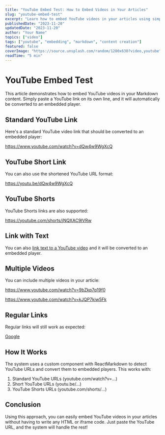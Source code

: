 ```yaml
---
title: "YouTube Embed Test: How to Embed Videos in Your Articles"
slug: "youtube-embed-test"
excerpt: "Learn how to embed YouTube videos in your articles using simple Markdown links that automatically convert to embedded players."
publishedDate: "2023-11-20"
updatedDate: "2023-11-20"
author: "Your Name"
topics: ["video"]
tags: ["youtube", "embedding", "markdown", "content creation"]
featured: false
coverImage: "https://source.unsplash.com/random/1200x630?video,youtube"
readTime: "5 min"
---
```


# YouTube Embed Test

This article demonstrates how to embed YouTube videos in your Markdown content. Simply paste a YouTube link on its own line, and it will automatically be converted to an embedded player.

## Standard YouTube Link

Here's a standard YouTube video link that should be converted to an embedded player:

https://www.youtube.com/watch?v=dQw4w9WgXcQ

## YouTube Short Link

You can also use the shortened YouTube URL format:

https://youtu.be/dQw4w9WgXcQ

## YouTube Shorts

YouTube Shorts links are also supported:

https://youtube.com/shorts/jNQXAC9IVRw

## Link with Text

You can also [link text to a YouTube video](https://www.youtube.com/watch?v=dQw4w9WgXcQ) and it will be converted to an embedded player.

## Multiple Videos

You can include multiple videos in your article:

https://www.youtube.com/watch?v=9bZkp7q19f0

https://www.youtube.com/watch?v=kJQP7kiw5Fk

## Regular Links

Regular links will still work as expected:

[Google](https://www.google.com)

## How It Works

The system uses a custom component with ReactMarkdown to detect YouTube URLs and convert them to embedded players. This works with:

1. Standard YouTube URLs (youtube.com/watch?v=...)
2. Short YouTube URLs (youtu.be/...)
3. YouTube Shorts URLs (youtube.com/shorts/...)

## Conclusion

Using this approach, you can easily embed YouTube videos in your articles without having to write any HTML or iframe code. Just paste the YouTube URL, and the system will handle the rest!

